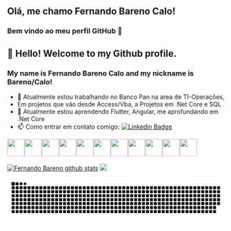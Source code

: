 ## Olá, me chamo Fernando Bareno Calo! 
### Bem vindo ao meu perfil GitHub 👋

## 👋 Hello! Welcome to my Github profile.
### My name is Fernando Bareno Calo and my nickname is Bareno/Calo!

- 🔭 Atualmente estou trabalhando no Banco Pan na area de TI-Operações, 
-   Em projetos que vão desde Access/Vba, a Projetos em .Net Core e SQL
- 🌱 Atualmente estou aprendendo Flutter, Angular, me aprofundando em .Net Core
- 📫 Como entrar em contato comigo: [![Linkedin Badge](https://img.shields.io/badge/-LinkedIn-blue?style=flat-square&logo=Linkedin&logoColor=white&link=https://www.linkedin.com/in/fernando-bareno-calo/)](https://www.linkedin.com/in/fernando-bareno-calo/)



<img src="https://cdn.jsdelivr.net/gh/devicons/devicon/icons/git/git-original.svg" width="40" height="40"/><img src="https://cdn.jsdelivr.net/gh/devicons/devicon/icons/angularjs/angularjs-original.svg" width="40" height="40" /><img src="https://cdn.jsdelivr.net/gh/devicons/devicon/icons/csharp/csharp-original.svg" width="40" height="40"/><img src="https://cdn.jsdelivr.net/gh/devicons/devicon/icons/dotnetcore/dotnetcore-original.svg" width="40" height="40" /><img src="https://cdn.jsdelivr.net/gh/devicons/devicon/icons/flutter/flutter-original.svg" width="40" height="40" /><img src="https://cdn.jsdelivr.net/gh/devicons/devicon/icons/javascript/javascript-original.svg" width="40" height="40"/><img src="https://cdn.jsdelivr.net/gh/devicons/devicon/icons/jira/jira-original-wordmark.svg" width="40" height="40"/><img src="https://cdn.jsdelivr.net/gh/devicons/devicon/icons/python/python-original.svg" width="40" height="40"/><img src="https://cdn.jsdelivr.net/gh/devicons/devicon/icons/microsoftsqlserver/microsoftsqlserver-plain-wordmark.svg" width="40" height="40"/><img src="https://cdn.jsdelivr.net/gh/devicons/devicon/icons/visualstudio/visualstudio-plain.svg" width="40" height="40"/><img src="https://cdn.jsdelivr.net/gh/devicons/devicon/icons/vscode/vscode-original.svg" width="40" height="40"/>

[![Fernando Bareno github stats](https://github-readme-stats.vercel.app/api?username=nando1507&theme=dark&show_icons=true&count_private=true)](https://github.com/nando1507)
<img src="https://github-readme-stats.vercel.app/api/top-langs/?username=nando1507&layout=compact&langs_count=7&theme=dark"/>


![Snake animation](https://github.com/nando1507/nando1507/blob/output/github-contribution-grid-snake.svg)
